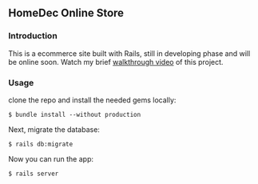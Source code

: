 ## HomeDec Online Store

### Introduction

This is a ecommerce site built with Rails, still in developing phase and will be online soon. Watch my brief [walkthrough video](https://youtu.be/CJ8D2alZJOk) of this project.  

### Usage

clone the repo and install the needed gems locally:

```
$ bundle install --without production
```

Next, migrate the database:

```
$ rails db:migrate
```

Now you can run the app:

```
$ rails server
```

